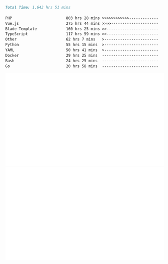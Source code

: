 <!--START_SECTION:waka-->

```markdown
Total Time: 1,643 hrs 51 mins

PHP                        803 hrs 28 mins >>>>>>>>>>>>-------------   47.10 %
Vue.js                     275 hrs 44 mins >>>>---------------------   16.16 %
Blade Template             160 hrs 25 mins >>-----------------------   09.40 %
TypeScript                 117 hrs 59 mins >>-----------------------   06.92 %
Other                      62 hrs 7 mins   >------------------------   03.64 %
Python                     55 hrs 15 mins  >------------------------   03.24 %
YAML                       50 hrs 41 mins  >------------------------   02.97 %
Docker                     29 hrs 25 mins  -------------------------   01.72 %
Bash                       24 hrs 25 mins  -------------------------   01.43 %
Go                         20 hrs 58 mins  -------------------------   01.23 %
```

<!--END_SECTION:waka-->
<p align="center">
    <img src="https://raw.githubusercontent.com/rjp2525/rjp2525/output/generated/overview.svg">
    <img src="https://raw.githubusercontent.com/rjp2525/rjp2525/output/generated/languages.svg">
</p>
